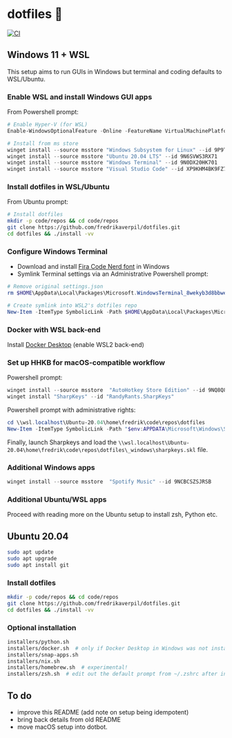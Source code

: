 # dotfiles 🐚

[![CI](https://github.com/fredrikaverpil/dotfiles/actions/workflows/build.yml/badge.svg)](https://github.com/fredrikaverpil/dotfiles/actions/workflows/build.yml)

<!-- START doctoc -->
<!-- END doctoc -->

## Windows 11 + WSL

This setup aims to run GUIs in Windows but terminal and coding defaults to WSL/Ubuntu.

### Enable WSL and install Windows GUI apps

From Powershell prompt:

```powershell
# Enable Hyper-V (for WSL)
Enable-WindowsOptionalFeature -Online -FeatureName VirtualMachinePlatform -NoRestart

# Install from ms store
winget install --source msstore "Windows Subsystem for Linux" --id 9P9TQF7MRM4R
winget install --source msstore "Ubuntu 20.04 LTS" --id 9N6SVWS3RX71
winget install --source msstore "Windows Terminal" --id 9N0DX20HK701
winget install --source msstore "Visual Studio Code" --id XP9KHM4BK9FZ7Q
```

### Install dotfiles in WSL/Ubuntu

From Ubuntu prompt:

```bash
# Install dotfiles
mkdir -p code/repos && cd code/repos
git clone https://github.com/fredrikaverpil/dotfiles.git
cd dotfiles && ./install -vv
```

### Configure Windows Terminal

* Download and install [Fira Code Nerd font](https://github.com/ryanoasis/nerd-fonts/releases/) in Windows
* Symlink Terminal settings via an Administrative Powershell prompt:

```powershell
# Remove original settings.json
rm $HOME\AppData\Local\Packages\Microsoft.WindowsTerminal_8wekyb3d8bbwe\LocalState\settings.json

# Create symlink into WSL2's dotfiles repo
New-Item -ItemType SymbolicLink -Path $HOME\AppData\Local\Packages\Microsoft.WindowsTerminal_8wekyb3d8bbwe\LocalState\settings.json -Value \\wsl.localhost\Ubuntu-20.04\home\fredrik\code\repos\dotfiles\_windows/terminal_settings.json
```

### Docker with WSL back-end

Install [Docker Desktop](https://hub.docker.com/editions/community/docker-ce-desktop-windows/) (enable WSL2 back-end)

### Set up HHKB for macOS-compatible workflow

Powershell prompt:

```powershell
winget install --source msstore  "AutoHotkey Store Edition" --id 9NQ8Q8J78637
winget install "SharpKeys" --id "RandyRants.SharpKeys"
```

Powershell prompt with administrative rights:

```powershell
cd \\wsl.localhost\Ubuntu-20.04\home\fredrik\code\repos\dotfiles
New-Item -ItemType SymbolicLink -Path "$env:APPDATA\Microsoft\Windows\Start Menu\Programs\Startup\autohotkey.ahk" -Value _windows\autohotkey.ahk
```

Finally, launch Sharpkeys and load the `\\wsl.localhost\Ubuntu-20.04\home\fredrik\code\repos\dotfiles\_windows\sharpkeys.skl` file.

### Additional Windows apps

```powershell
winget install --source msstore  "Spotify Music" --id 9NCBCSZSJRSB
```

### Additional Ubuntu/WSL apps

Proceed with reading more on the Ubuntu setup to install zsh, Python etc.

## Ubuntu 20.04

```bash
sudo apt update
sudo apt upgrade
sudo apt install git
```

### Install dotfiles

```bash
mkdir -p code/repos && cd code/repos
git clone https://github.com/fredrikaverpil/dotfiles.git
cd dotfiles && ./install -vv
```

### Optional installation

```bash
installers/python.sh
installers/docker.sh  # only if Docker Desktop in Windows was not installed
installers/snap-apps.sh
installers/nix.sh
installers/homebrew.sh  # experimental!
installers/zsh.sh  # edit out the default prompt from ~/.zshrc after installation
```

## To do

* improve this README (add note on setup being idempotent)
* bring back details from old README
* move macOS setup into dotbot.

